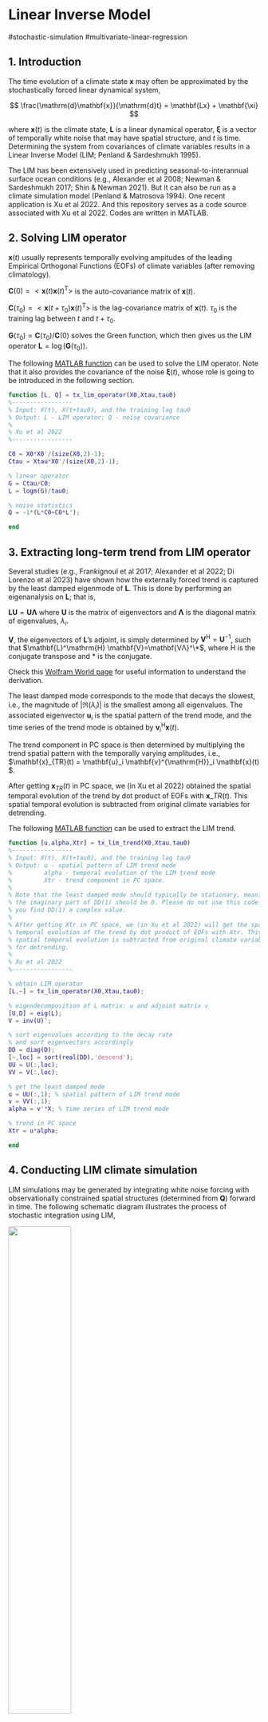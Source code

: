 # Linear Inverse Model

#stochastic-simulation #multivariate-linear-regression

## 1. Introduction

The time evolution of a climate state $\mathbf{x}$ may often be approximated by the stochastically forced linear dynamical system,

$$
\frac{\mathrm{d}\mathbf{x}}{\mathrm{d}t} = \mathbf{Lx} + \mathbf{\xi}
$$

where $\mathbf{x}(t)$ is the climate state, $\mathbf{L}$ is a linear dynamical operator, $\mathbf{\xi}$ is a vector of temporally white noise that may have spatial structure, and $t$ is time. Determining the system from covariances of climate variables results in a Linear Inverse Model (LIM; Penland & Sardeshmukh 1995).

The LIM has been extensively used in predicting seasonal-to-interannual surface ocean conditions (e.g., Alexander et al 2008; Newman & Sardeshmukh 2017; Shin & Newman 2021). But it can also be run as a climate simulation model (Penland & Matrosova 1994). One recent application is Xu et al 2022. And this repository serves as a code source associated with Xu et al 2022. Codes are written in MATLAB.

## 2. Solving LIM operator

$\mathbf{x}(t)$ usually represents temporally evolving ampitudes of the leading Empirical Orthogonal Functions (EOFs) of climate variables (after removing climatology).

$\mathbf{C}(0) = <\mathbf{x}(t)\mathbf{x}(t)^\mathrm{T}>$ is the auto-covariance matrix of $\mathbf{x}(t)$.

$\mathbf{C}(\tau_0) = <\mathbf{x}(t+\tau_0)\mathbf{x}(t)^\mathrm{T}>$ is the lag-covariance matrix of $\mathbf{x}(t)$. $\tau_0$ is the training lag between $t$ and $t+\tau_0$.

$\mathbf{G}(\tau_0) = \mathbf{C}(\tau_0)/\mathbf{C}(0)$ solves the Green function, which then gives us the LIM operator $\mathbf{L} = \log(\mathbf{G}(\tau_0))$.

The following [MATLAB function](https://github.com/Tongtong-Xu-PSL/LIM/blob/main/tx_lim_operator.m) can be used to solve the LIM operator. Note that it also provides the covariance of the noise $\mathbf{\xi}(t)$, whose role is going to be introduced in the following section.

```Matlab
function [L, Q] = tx_lim_operator(X0,Xtau,tau0)
%-----------------
% Input: X(t), X(t+tau0), and the training lag tau0
% Output: L - LIM operator; Q - noise covariance
% 
% Xu et al 2022
%-----------------

C0 = X0*X0'/(size(X0,2)-1);
Ctau = Xtau*X0'/(size(X0,2)-1);

% linear operator
G = Ctau/C0;
L = logm(G)/tau0;

% noise statistics
Q = -1*(L*C0+C0*L');

end
```

## 3. Extracting long-term trend from LIM operator

Several studies (e.g., Frankignoul et al 2017; Alexander et al 2022; Di Lorenzo et al 2023) have shown how the externally forced trend is captured by the least damped eigenmode of $\mathbf{L}$. This is done by performing an eigenanalysis on $\mathbf{L}$; that is,

$\mathbf{LU} = \mathbf{U\Lambda}$ where $\mathbf{U}$ is the matrix of eigenvectors and $\mathbf{\Lambda}$ is the diagonal matrix of eigenvalues, $\lambda_i$. 

$\mathbf{V}$, the eigenvectors of $\mathbf{L}$’s adjoint, is simply determined by $\mathbf{V}^\mathrm{H}=\mathbf{U}^{-1}$, such that $\mathbf{L}^\mathrm{H} \mathbf{V}=\mathbf{VΛ}^\*$, where $\mathrm{H}$ is the conjugate transpose and $*$ is the conjugate. 

Check this [Wolfram World page](https://mathworld.wolfram.com/Eigenvector.html) for useful information to understand the derivation.

The least damped mode corresponds to the mode that decays the slowest, i.e., the magnitude of $|\Re(\lambda_i)|$ is the smallest among all eigenvalues. The associated eigenvector $\mathbf{u}_i$ is the spatial pattern of the trend mode, and the time series of the trend mode is obtained by $\mathbf{v}^{\mathrm{H}}_i \mathbf{x}(t)$.

The trend component in PC space is then determined by multiplying the trend spatial pattern with the temporally varying amplitudes, i.e., $\mathbf{x}_{TR}(t) = \mathbf{u}_i \mathbf{v}^{\mathrm{H}}_i \mathbf{x}(t) $.

After getting $\mathbf{x}_{TR}(t)$ in PC space, we (in Xu et al 2022) obtained the spatial temporal evolution of the trend by dot product of EOFs with $\mathbf{x}\_{TR}(t)$. This spatial temporal evolution is subtracted from original climate variables for detrending. 

The following [MATLAB function](https://github.com/Tongtong-Xu-PSL/LIM/blob/main/tx_lim_trend.m) can be used to extract the LIM trend. 

```Matlab
function [u,alpha,Xtr] = tx_lim_trend(X0,Xtau,tau0)
%-----------------
% Input: X(t), X(t+tau0), and the training lag tau0
% Output: u - spatial pattern of LIM trend mode
%         alpha - temporal evolution of the LIM trend mode
%         Xtr - trend component in PC space.        
%
% Note that the least damped mode should typically be stationary, meaning
% the imaginary part of DD(1) should be 0. Please do not use this code if
% you find DD(1) a complex value.
%
% After getting Xtr in PC space, we (in Xu et al 2022) will get the spatial
% temporal evolution of the trend by dot product of EOFs with Xtr. This
% spatial temporal evolution is subtracted from original climate variables
% for detrending.
%
% Xu et al 2022
%-----------------

% obtain LIM operator
[L,~] = tx_lim_operator(X0,Xtau,tau0);

% eigendecomposition of L matrix: u and adjoint matrix v
[U,D] = eig(L);
V = inv(U)';

% sort eigenvalues according to the decay rate 
% and sort eigenvectors accordingly
DD = diag(D);
[~,loc] = sort(real(DD),'descend');
UU = U(:,loc);
VV = V(:,loc);

% get the least damped mode
u = UU(:,1); % spatial pattern of LIM trend mode
v = VV(:,1);
alpha = v'*X; % time series of LIM trend mode

% trend in PC space
Xtr = u*alpha;

end
```

## 4. Conducting LIM climate simulation

LIM simulations may be generated by integrating white noise forcing with observationally constrained spatial structures (determined from $\mathbf{Q}$) forward in time. The following schematic diagram illustrates the process of stochastic integration using LIM,

<img src="https://github.com/Tongtong-Xu-PSL/LIM/blob/main/schematic_simulation_process.png " width="50%" />

Repeating the above process, one can obtain an ensemble of realizations in length of interest. Useful references that document the integration process in detail includes Penland & Matrosova 1994, [supplementary file](https://agupubs.onlinelibrary.wiley.com/action/downloadSupplement?doi=10.1029%2F2020GL090661&file=2020GL090661-sup-0001-Text+SI-S01.pdf) of Xu et al 2021.

The following [MATLAB code](https://github.com/Tongtong-Xu-PSL/LIM/blob/main/tx_lim_simulation.m) can be used to perform ensemble of LIM simulation.

```Matlab
function Xg = tx_lim_simulation(X,tau0,group)
%-----------------
% Input: X(t), the training lag tau0, and the number of ensemble members
% Output: Xg(t), the ensemble with each realization the same length as
%         X(t), and the total number of realizations determined by "group"
%
% Note that "group" needs to be multiple of 20, e.g., 40, 100.
%
% Xu et al 2022
%-----------------

% basic parameters & vectors;
dt = 16/24/30;
samplelen = size(X,2);

% get L & Q from LIM
X0 = X(:,1:end-tau0);
Xtau = X(:,1+tau0:end);
[L,Q] = tx_lim_operator(X0,Xtau,tau0);

% decompose the noise statistics
[V,D] = eig(Q);
[DD,loc] = sort(diag(D),'descend');
V = V(:,loc);

% keep only positive eigenvalues and rescale
ploc = find(real(DD)>=0);
Dp = DD(ploc);
Dp = Dp*sum(real(DD))/sum(real(Dp));
Vp = V(:,ploc);

% matrices used in integration
noise = Vp*diag(sqrt(Dp*dt));
coef = eye(size(L,1))+L*dt;

% initialization (discard the first 2000 years)
subgroup = 20;
X0 = zeros(size(X,1),subgroup);
[X0,~] = tx_integration(X0,coef,noise,12*2000,dt);

% simulation
[~,Xp] = tx_integration(X0,coef,noise,samplelen*group/subgroup,dt);

% organize into an ensemble: each member has length of "samplelen" and in
% total there are "group" number of members
Xg = zeros(size(Xp,1),samplelen,group);
k = 0;
for i = 1:subgroup
    for j = 1:(group/subgroup)
        k = k + 1;
        Xg(:,:,k) = Xp(:,i,(1:samplelen)+samplelen*(j-1));
    end
end

end

function [X0,Xp] = tx_integration(X0,coef,noise,totalMon,dt)

Xp = [];
g = size(X0,2);
for i = 1:totalMon/dt
    % random number generator
    rt = normrnd(0,1,size(noise,2),g);
    
    % integration and iteration
    Xt = coef*X0+noise*rt;
    xp = (X0+Xt)/2;
    
    X0 = Xt;
    if mod(i,1/dt)==0
        Xp = cat(3,Xp,xp);
    end
    if any(isnan(X0))
        disp('Simulation blows up!')
        break
    end
end

end
```

## 5. Final Remarks

The repository provides

### References

Penland C, Matrosova L. A Balance Condition for Stochastic Numerical-Models with Application to the El-Nino-Southern Oscillation. Journal of Climate 1994, 7(9): 1352-1372.

Penland C, Sardeshmukh PD. The Optimal-Growth of Tropical Sea-Surface Temperature Anomalies. Journal of Climate 1995, 8(8): 1999-2024.

Alexander M.A, Matrosova L, Penland C, Scott J.D, Chang P. Forecasting Pacific SSTs: Linear inverse model predictions of the PDO. Journal of Climate 2008, 21(2): 385-402.

Frankignoul C, Gastineau G, Kwon YO. Estimation of the SST Response to Anthropogenic and External Forcing and Its Impact on the Atlantic Multidecadal Oscillation and the Pacific Decadal Oscillation. Journal of Climate 2017, 30(24): 9871-9895.

Newman M, Sardeshmukh PD. Are we near the predictability limit of tropical Indo-Pacific sea surface temperatures? Geophysical Research Letters 2017, 44(16): 8520-8529.

Xu T, Newman M, Capotondi A, Di Lorenzo E. The Continuum of Northeast Pacific Marine Heatwaves and Their Relationship to the Tropical Pacific. Geophysical Research Letters 2021, 48(2): 2020GL090661.

Shin SI, Newman M. Seasonal Predictability of Global and North American Coastal Sea Surface Temperature and Height Anomalies. Geophysical Research Letters 2021, 48(10).

Alexander MA, Shin S-I, Battisti DS. The Influence of the Trend, Basin Interactions, and Ocean Dynamics on Tropical Ocean Prediction. Geophysical Research Letters 2022, 49(3): e2021GL096120.

Xu T, Newman M, Capotondi A, Stevenson S, Di Lorenzo E, Alexander M.A. An increase in marine heatwaves without significant changes in surface ocean temperature variability. Nature Communications 2022. In press.

Lorenzo ED, Xu T, Zhao Y, Newman M, Capotondi A, Stevenson S, et al. Modes and Mechanisms of Pacific Decadal-Scale Variability. Annual Review of Marine Science 2023, 15(1): null.
